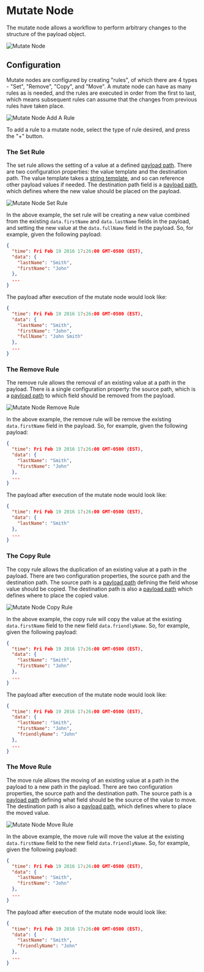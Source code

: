 # Mutate Node

The mutate node allows a workflow to perform arbitrary changes to the structure of the payload object.

![Mutate Node](/images/workflows/logic/mutate-node.png "Mutate Node")

## Configuration

Mutate nodes are configured by creating "rules", of which there are 4 types - "Set", "Remove", "Copy", and "Move".  A mutate node can have as many rules as is needed, and the rules are executed in order from the first to last, which means subsequent rules can assume that the changes from previous rules have taken place.

![Mutate Node Add A Rule](/images/workflows/logic/mutate-node-add-a-rule.png "Mutate Node Add A Rule")

To add a rule to a mutate node, select the type of rule desired, and press the "+" button.

### The Set Rule

The set rule allows the setting of a value at a defined [payload path](/workflows/accessing-payload-data/#payload-paths). There are two configuration properties: the value template and the destination path. The value template takes a [string template](/workflows/accessing-payload-data/#string-templates), and so can reference other payload values if needed. The destination path field is a [payload path](/workflows/accessing-payload-data/#payload-paths), which defines where the new value should be placed on the payload.

![Mutate Node Set Rule](/images/workflows/logic/mutate-node-set-rule.png "Mutate Node Set Rule")

In the above example, the set rule will be creating a new value combined from the existing `data.firstName` and `data.lastName` fields in the payload, and setting the new value at the `data.fullName` field in the payload. So, for example, given the following payload:

```json
{
  "time": Fri Feb 19 2016 17:26:00 GMT-0500 (EST),
  "data": {
    "lastName": "Smith",
    "firstName": "John"
  },
  ...
}
```

The payload after execution of the mutate node would look like:

```json
{
  "time": Fri Feb 19 2016 17:26:00 GMT-0500 (EST),
  "data": {
    "lastName": "Smith",
    "firstName": "John",
    "fullName": "John Smith"
  },
  ...
}
```

### The Remove Rule

The remove rule allows the removal of an existing value at a path in the payload. There is a single configuration property: the source path, which is a [payload path](/workflows/accessing-payload-data/#payload-paths) to which field should be removed from the payload.

![Mutate Node Remove Rule](/images/workflows/logic/mutate-node-remove-rule.png "Mutate Node Remove Rule")

In the above example, the remove rule will be remove the existing `data.firstName` field in the payload. So, for example, given the following payload:

```json
{
  "time": Fri Feb 19 2016 17:26:00 GMT-0500 (EST),
  "data": {
    "lastName": "Smith",
    "firstName": "John"
  },
  ...
}
```

The payload after execution of the mutate node would look like:

```json
{
  "time": Fri Feb 19 2016 17:26:00 GMT-0500 (EST),
  "data": {
    "lastName": "Smith"
  },
  ...
}
```

### The Copy Rule

The copy rule allows the duplication of an existing value at a path in the payload. There are two configuration properties, the source path and the destination path. The source path is a [payload path](/workflows/accessing-payload-data/#payload-paths) defining the field whose value should be copied. The destination path is also a [payload path](/workflows/accessing-payload-data/#payload-paths) which defines where to place the copied value.

![Mutate Node Copy Rule](/images/workflows/logic/mutate-node-copy-rule.png "Mutate Node Copy Rule")

In the above example, the copy rule will copy the value at the existing `data.firstName` field to the new field `data.friendlyName`. So, for example, given the following payload:

```json
{
  "time": Fri Feb 19 2016 17:26:00 GMT-0500 (EST),
  "data": {
    "lastName": "Smith",
    "firstName": "John"
  },
  ...
}
```

The payload after execution of the mutate node would look like:

```json
{
  "time": Fri Feb 19 2016 17:26:00 GMT-0500 (EST),
  "data": {
    "lastName": "Smith",
    "firstName": "John",
    "friendlyName": "John"
  },
  ...
}
```

### The Move Rule

The move rule allows the moving of an existing value at a path in the payload to a new path in the payload. There are two configuration properties, the source path and the destination path.  The source path is a [payload path](/workflows/accessing-payload-data/#payload-paths) defining what field should be the source of the value to move. The destination path is also a [payload path](/workflows/accessing-payload-data/#payload-paths), which defines where to place the moved value.

![Mutate Node Move Rule](/images/workflows/logic/mutate-node-move-rule.png "Mutate Node Move Rule")

In the above example, the move rule will move the value at the existing `data.firstName` field to the new field `data.friendlyName`. So, for example, given the following payload:

```json
{
  "time": Fri Feb 19 2016 17:26:00 GMT-0500 (EST),
  "data": {
    "lastName": "Smith",
    "firstName": "John"
  },
  ...
}
```

The payload after execution of the mutate node would look like:

```json
{
  "time": Fri Feb 19 2016 17:26:00 GMT-0500 (EST),
  "data": {
    "lastName": "Smith",
    "friendlyName": "John"
  },
  ...
}
```
